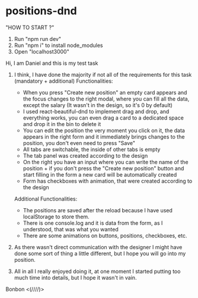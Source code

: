 # positions-dnd

"HOW TO START ?"
1. Run "npm run dev"
2. Run "npm i" to install node_modules
3. Open "localhost3000"

Hi, I am Daniel and this is my test task

1. I think, I have done the majority if not all of the requirements for this task (mandatory + additional)
    Functionalities:
    - When you press "Create new position" an empty card appears and the focus changes to the right modal, where you can fill all the data, except the salary (It wasn't in the design, so it's 0 by default)
    - I used react-beautiful-dnd to implement drag and drop, and everything works, you can even drag a card to a dedicated space and drop it in the bin to delete it
    - You can edit the position the very moment you click on it, the data appears in the right form and it immediately brings changes to the position, you don't even need to press "Save"
    - All tabs are switchable, the inside of other tabs is empty
    - The tab panel was created according to the design
    - On the right you have an input where you can write the name of the position + if you don't press the "Create new position" button and start filling in the form a new card will be automatically created  
    - Form has checkboxes with animation, that were created according to the design

    Additional Functionalities:
    - The positions are saved after the reload because I have used localStorage to store them.
    - There is one console.log and it is data from the form, as I understood, that was what you wanted
    - There are some animations on buttons, positions, checkboxes, etc.

2. As there wasn't direct communication with the designer I might have done some sort of thing a little different, but I hope you will go into my position.

3. All in all I really enjoyed doing it, at one moment I started putting too much time into details, but I hope it wasn't in vain.

 Bonbon
<(////)>
